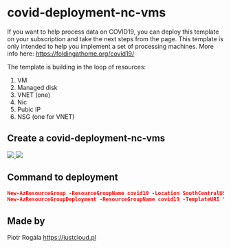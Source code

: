 # covid-deployment-nc-vms

If you want to help process data on COVID19, you can deploy this template on your subscription and take the next steps from the page. This template is only intended to help you implement a set of processing machines. More info here: https://foldingathome.org/covid19/

The template is building in the loop of resources:
1. VM
2. Managed disk
3. VNET (one)
4. Nic
5. Pubic IP
6. NSG (one for VNET)

## Create a covid-deployment-nc-vms

<a href="https://portal.azure.com/#create/Microsoft.Template/uri/https%3A%2F%2Fraw.githubusercontent.com%2FRogalaPiotr%2FJustCloudPublic%2Fmaster%2Fcovid-deployment-nc-vms%2Fazuredeploy.json" target="_blank">
    <img src="http://azuredeploy.net/deploybutton.png"/>
</a>
<a href="http://armviz.io/#/?load=https://raw.githubusercontent.com/RogalaPiotr/JustCloudPublic/master/covid-deployment-nc-vms/azuredeploy.json" target="_blank">
    <img src="http://armviz.io/visualizebutton.png"/>
</a>

## Command to deployment

```json
New-AzResourceGroup -ResourceGroupName covid19 -Location SouthCentralUS
New-AzResourceGroupDeployment -ResourceGroupName covid19 -TemplateURI "https://raw.githubusercontent.com/RogalaPiotr/JustCloudPublic/master/covid-deployment-nc-vms/azuredeploy.json" -adminUsername XXX -adminPassword XXX -numberOfInstances XXX -OS Ubuntu -SizeVM Standard_NC6_Promo
```

## Made by
Piotr Rogala
https://justcloud.pl
